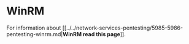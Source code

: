 # WinRM


For information about [[../../network-services-pentesting/5985-5986-pentesting-winrm.md|**WinRM read this page**]].



